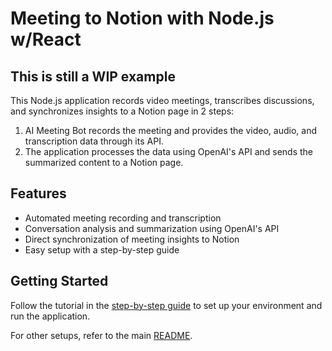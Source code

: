 # Meeting to Notion with Node.js w/React

## This is still a WIP example

This Node.js application records video meetings, transcribes discussions, and synchronizes insights to a Notion page in 2 steps:

1. AI Meeting Bot records the meeting and provides the video, audio, and transcription data through its API.
2. The application processes the data using OpenAI's API and sends the summarized content to a Notion page.

## Features

- Automated meeting recording and transcription
- Conversation analysis and summarization using OpenAI's API
- Direct synchronization of meeting insights to Notion
- Easy setup with a step-by-step guide

## Getting Started

Follow the tutorial in the [step-by-step guide](./node-js-to-notion-llm-brief.md) to set up your environment and run the application.

For other setups, refer to the main [README](../README.md).